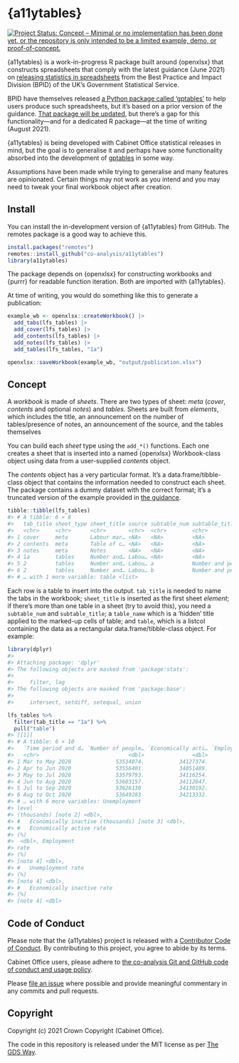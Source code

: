
<!-- README.md is generated from README.Rmd. Please edit that file -->

# {a11ytables}

<!-- badges: start -->

[![Project Status: Concept – Minimal or no implementation has been done
yet, or the repository is only intended to be a limited example, demo,
or
proof-of-concept.](https://www.repostatus.org/badges/latest/concept.svg)](https://www.repostatus.org/#concept)
<!-- badges: end -->

{a11ytables} is a work-in-progress R package built around {openxlsx}
that constructs spreadsheets that comply with the latest guidance (June
2021) on [releasing statistics in
spreadsheets](https://gss.civilservice.gov.uk/policy-store/releasing-statistics-in-spreadsheets/)
from the Best Practice and Impact Division (BPID) of the UK’s Government
Statistical Service.

BPID have themselves released [a Python package called
‘gptables’](https://github.com/best-practice-and-impact/gptables) to
help users produce such spreadsheets, but it’s based on a prior version
of the guidance. [That package will be
updated](https://github.com/best-practice-and-impact/gptables/issues/145),
but there’s a gap for this functionality—and for a dedicated R
package—at the time of writing (August 2021).

{a11ytables} is being developed with Cabinet Office statistical releases
in mind, but the goal is to generalise it and perhaps have some
functionality absorbed into the development of
[gptables](https://github.com/best-practice-and-impact/gptables) in some
way.

Assumptions have been made while trying to generalise and many features
are opinionated. Certain things may not work as you intend and you may
need to tweak your final workbook object after creation.

## Install

You can install the in-development version of {a11ytables} from GitHub.
The remotes package is a good way to achieve this.

``` r
install.packages("remotes")
remotes::install_github("co-analysis/a11ytables")
library(a11ytables)
```

The package depends on {openxlsx} for constructing workbooks and {purrr}
for readable function iteration. Both are imported with {a11ytables}.

At time of writing, you would do something like this to generate a
publication:

``` r
example_wb <- openxlsx::createWorkbook() |>
  add_tabs(lfs_tables) |>
  add_cover(lfs_tables) |>
  add_contents(lfs_tables) |>
  add_notes(lfs_tables) |>
  add_tables(lfs_tables, "1a")

openxlsx::saveWorkbook(example_wb, "output/publication.xlsx")
```

## Concept

A *workbook* is made of *sheets*. There are two types of sheet: *meta*
(*cover*, *contents* and optional *notes*) and *tables*. Sheets are
built from *elements*, which includes the title, an announcement on the
number of tables/presence of notes, an announcement of the source, and
the tables themselves

You can build each *sheet* type using the `add_*()` functions. Each one
creates a sheet that is inserted into a named {openxlsx} Workbook-class
object using data from a user-supplied *contents* object.

The *contents* object has a very particular format. It’s a
data.frame/tibble-class object that contains the information needed to
construct each sheet. The package contains a dummy dataset with the
correct format; it’s a truncated version of the example provided in [the
guidance](https://gss.civilservice.gov.uk/policy-store/releasing-statistics-in-spreadsheets/).

``` r
tibble::tibble(lfs_tables)
#> # A tibble: 6 × 8
#>   tab_title sheet_type sheet_title source subtable_num subtable_title table_name
#>   <chr>     <chr>      <chr>       <chr>  <chr>        <chr>          <chr>     
#> 1 cover     meta       Labour mar… <NA>   <NA>         <NA>           Cover_con…
#> 2 contents  meta       Table of c… <NA>   <NA>         <NA>           Table_of_…
#> 3 notes     meta       Notes       <NA>   <NA>         <NA>           Notes_tab…
#> 4 1a        tables     Number and… Labou… <NA>         <NA>           Labour_ma…
#> 5 2         tables     Number and… Labou… a            Number and pe… Labour_ma…
#> 6 2         tables     Number and… Labou… b            Number and pe… Labour_ma…
#> # … with 1 more variable: table <list>
```

Each row is a table to insert into the output. `tab_title` is needed to
name the tabs in the workbook; `sheet_title` is inserted as the first
sheet *element*; if there’s more than one table in a sheet (try to avoid
this), you need a `subtable_num` and `subtable_title`; a `table_name`
which is a ‘hidden’ title applied to the marked-up cells of table; and
`table`, which is a listcol containing the data as a rectangular
data.frame/tibble-class object. For example:

``` r
library(dplyr)
#> 
#> Attaching package: 'dplyr'
#> The following objects are masked from 'package:stats':
#> 
#>     filter, lag
#> The following objects are masked from 'package:base':
#> 
#>     intersect, setdiff, setequal, union

lfs_tables %>% 
  filter(tab_title == "1a") %>%
  pull("table")
#> [[1]]
#> # A tibble: 6 × 10
#>   `Time period and d… `Number of people… `Economically acti… `Employment\nlevel…
#>   <chr>                            <dbl>               <dbl>               <dbl>
#> 1 Mar to May 2020              53534074.           34127374.           32743577.
#> 2 Apr to Jun 2020              53556401.           34051489.           32670800.
#> 3 May to Jul 2020              53579793.           34116254.           32665420.
#> 4 Jun to Aug 2020              53603157.           34112847.           32590593.
#> 5 Jul to Sep 2020              53626130            34130192.           32506683.
#> 6 Aug to Oct 2020              53649283            34213332.           32521742.
#> # … with 6 more variables: Unemployment
#> level
#> (thousands) [note 2] <dbl>,
#> #   Economically inactive (thousands) [note 3] <dbl>,
#> #   Economically active rate
#> (%)
#>  <dbl>, Employment
#> rate
#> (%)
#> [note 4] <dbl>,
#> #   Unemployment rate
#> (%)
#> [note 4] <dbl>,
#> #   Economically inactive rate
#> (%)
#> [note 4] <dbl>
```

## Code of Conduct

Please note that the {a11ytables} project is released with a
[Contributor Code of
Conduct](https://contributor-covenant.org/version/2/0/CODE_OF_CONDUCT.html).
By contributing to this project, you agree to abide by its terms.

Cabinet Office users, please adhere to [the co-analysis Git and GitHub
code of conduct and usage
policy](https://docs.google.com/document/d/1CuNgKla1BwSVOmGkPmsq0S-OM4emP-iXrgnm7EeILWM/edit?usp=sharing).

Please [file an
issue](https://github.com/co-analysis/csstatsbulletin/issues) where
possible and provide meaningful commentary in any commits and pull
requests.

## Copyright

Copyright (c) 2021 Crown Copyright (Cabinet Office).

The code in this repository is released under the MIT license as per
[The GDS
Way](https://gds-way.cloudapps.digital/manuals/licensing.html#use-mit).
